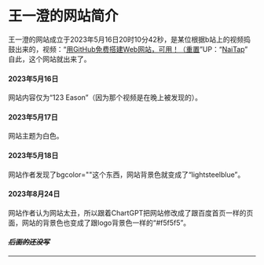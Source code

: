 # 王一澄的网站简介

王一澄的网站成立于2023年5月16日20时10分42秒，是某位根据b站上的视频捣鼓出来的，视频：“[用GitHub免费搭建Web网站，可用！（重置](https://www.bilibili.com/video/BV1eh41177Fy/?share_source=copy_web&vd_source=6cb742f6cbefcac62080b0ca2b61b053 "用GitHub免费搭建Web网站，可用！（重置")”UP：“[NaiTap](https://space.bilibili.com/1076095077 "NaiTap")”
自此，这个网站就出来了。

#### 2023年5月16日

网站内容仅为“123 Eason”（因为那个视频是在晚上被发现的）。

#### 2023年5月17日

网站主题为白色。

#### 2023年5月18日

网站作者发现了bgcolor=""这个东西，网站背景色就变成了“lightsteelblue”。

#### 2023年8月24日

网站作者认为网站太丑，所以跟着ChartGPT把网站修改成了跟百度首页一样的页面，网站的背景色也变成了跟logo背景色一样的“#f5f5f5”。

#### **~~*后面的还没写*~~**

------------

